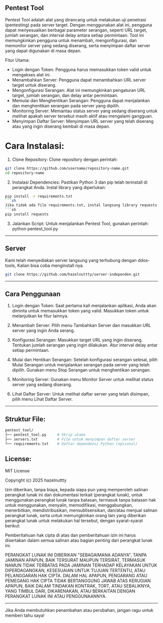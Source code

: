 ## Pentest Tool

Pentest Tool adalah alat yang dirancang untuk melakukan uji penetrasi (pentesting) pada server target. Dengan menggunakan alat ini, pengguna dapat menyesuaikan berbagai parameter serangan, seperti URL target, jumlah serangan, dan interval delay antara setiap permintaan. Tool ini memungkinkan pengguna untuk menambah, mengonfigurasi, dan memonitor server yang sedang diserang, serta menyimpan daftar server yang dapat digunakan di masa depan.

Fitur Utama:

- Login dengan Token: Pengguna harus memasukkan token valid untuk mengakses alat ini.
- Menambahkan Server: Pengguna dapat menambahkan URL server target untuk diserang.
- Mengonfigurasi Serangan: Alat ini memungkinkan pengaturan URL target, jumlah serangan, dan delay antar permintaan.
- Memulai dan Menghentikan Serangan: Pengguna dapat menjalankan dan menghentikan serangan pada server yang dipilih.
- Monitoring Server: Memantau status server yang sedang diserang untuk melihat apakah server tersebut masih aktif atau   mengalami gangguan.
- Menyimpan Daftar Server: Menyimpan URL server yang telah diserang atau yang ingin diserang kembali di masa depan.

#  Cara Instalasi:

1. Clone Repository:
Clone repository dengan perintah:
```sh
git clone https://github.com/username/repository-name.git
cd repository-name
```

2. Instalasi Dependencies:
Pastikan Python 3 dan pip telah terinstall di perangkat Anda. Instal library yang diperlukan:
```sh
pip install -r requirements.txt
```sh
Jika tidak ada file requirements.txt, instal langsung library requests:
```sh
pip install requests
```

3. Jalankan Script:
Untuk menjalankan Pentest Tool, gunakan perintah: python pentest_tool.py

---

## Server
Kami telah menyediakan server langsung yang terhubung dengan ddos-tools, Kalian bisa coba menginstall nya.
```sh
git clone https://github.com/hazelnuttty/server-independen.git
```

---
## Cara Penggunaan

1. Login dengan Token:
Saat pertama kali menjalankan aplikasi, Anda akan diminta untuk memasukkan token yang valid. Masukkan token untuk melanjutkan ke fitur lainnya.

2. Menambah Server:
Pilih menu Tambahkan Server dan masukkan URL server yang ingin Anda serang.



3. Konfigurasi Serangan:
Masukkan target URL yang ingin diserang.
Tentukan jumlah serangan yang ingin dilakukan.
Atur interval delay antar setiap permintaan.

4. Mulai dan Hentikan Serangan:
Setelah konfigurasi serangan selesai, pilih Mulai Serangan untuk menjalankan serangan pada server yang telah dipilih. Gunakan menu Stop Serangan untuk menghentikan serangan.

5. Monitoring Server:
Gunakan menu Monitor Server untuk melihat status server yang sedang diserang.

6. Lihat Daftar Server:
Untuk melihat daftar server yang telah disimpan, pilih menu Lihat Daftar Server.

---
## Struktur File:
```sh
pentest_tool/
├── pentest_tool.py     # Skrip utama
├── servers.txt         # File untuk menyimpan daftar server
└── requirements.txt    # Daftar dependensi Python (opsional)
```
## License:

MIT License

Copyright (c) 2025 hazelnuttty

Izin diberikan, tanpa biaya, kepada siapa pun yang memperoleh salinan perangkat lunak ini dan dokumentasi terkait (perangkat lunak), untuk menggunakan perangkat lunak tanpa batasan, termasuk tanpa batasan hak untuk menggunakan, menyalin, memodifikasi, menggabungkan, menerbitkan, mendistribusikan, mensublisensikan, dan/atau menjual salinan perangkat lunak, serta untuk memungkinkan orang lain yang diberikan perangkat lunak untuk melakukan hal tersebut, dengan syarat-syarat berikut:

Pemberitahuan hak cipta di atas dan pemberitahuan izin ini harus disertakan dalam semua salinan atau bagian penting dari perangkat lunak ini.

PERANGKAT LUNAK INI DIBERIKAN "SEBAGAIMANA ADANYA", TANPA JAMINAN APAPUN, BAIK TERSURAT MAUPUN TERSIRAT, TERMASUK NAMUN TIDAK TERBATAS PADA JAMINAN TERHADAP KELAYAKAN UNTUK DIPERDAGANGKAN, KESESUAIAN UNTUK TUJUAN TERTENTU, ATAU PELANGGARAN HAK CIPTA. DALAM HAL APAPUN, PENGARANG ATAU PEMEGANG HAK CIPTA TIDAK BERTANGGUNG JAWAB ATAS KERUGIAN APAPUN, BAIK DALAM TINDAKAN KONTRAK, TORT, ATAU SEBALIKNYA, YANG TIMBUL DARI, DIKARENAKAN, ATAU BERKAITAN DENGAN PERANGKAT LUNAK INI ATAU PENGGUNAANNYA.

---
Jika Anda membutuhkan penambahan atau perubahan, jangan ragu untuk memberi tahu saya!

